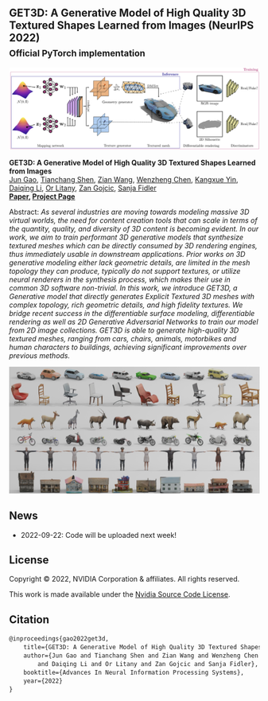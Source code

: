 ## GET3D: A Generative Model of High Quality 3D Textured Shapes Learned from Images (NeurIPS 2022)<br><sub>Official PyTorch implementation </sub>

![Teaser image](./docs/assets/get3d_model.png)

**GET3D: A Generative Model of High Quality 3D Textured Shapes Learned from Images**<br>
[Jun Gao](http://www.cs.toronto.edu/~jungao/), [Tianchang Shen](http://www.cs.toronto.edu/~shenti11/), [Zian Wang](http://www.cs.toronto.edu/~zianwang/), 
[Wenzheng Chen](http://www.cs.toronto.edu/~wenzheng/), [Kangxue Yin](https://kangxue.org/), [Daiqing Li](https://scholar.google.ca/citations?user=8q2ISMIAAAAJ&hl=en), 
[Or Litany](https://orlitany.github.io/), [Zan Gojcic](https://zgojcic.github.io/), 
[Sanja Fidler](https://www.cs.toronto.edu/~fidler/) <br>
**[Paper](https://nv-tlabs.github.io/GET3D/assets/paper.pdf), [Project Page](https://nv-tlabs.github.io/GET3D/)**

Abstract: *As several industries are moving towards modeling massive 3D virtual worlds, the need for content creation
tools that can scale in terms of the quantity, quality, and diversity of 3D content is becoming evident. In our work, we
aim to train performant 3D generative models that synthesize textured meshes which can be directly consumed by 3D
rendering engines, thus immediately usable in downstream applications. Prior works on 3D generative modeling either lack
geometric details, are limited in the mesh topology they can produce, typically do not support textures, or utilize
neural renderers in the synthesis process, which makes their use in common 3D software non-trivial. In this work, we
introduce GET3D, a Generative model that directly generates Explicit Textured 3D meshes with complex topology, rich
geometric details, and high fidelity textures. We bridge recent success in the differentiable surface modeling,
differentiable rendering as well as 2D Generative Adversarial Networks to train our model from 2D image collections.
GET3D is able to generate high-quality 3D textured meshes, ranging from cars, chairs, animals, motorbikes and human
characters to buildings, achieving significant improvements over previous methods.*


![Teaser Results](./docs/assets/teaser_result.jpg)

## News

- 2022-09-22: Code will be uploaded next week!

## License

Copyright &copy; 2022, NVIDIA Corporation & affiliates. All rights reserved.

This work is made available under
the [Nvidia Source Code License](https://github.com/nv-tlabs/GET3D/blob/master/LICENSE.txt).

## Citation

```latex
@inproceedings{gao2022get3d,
    title={GET3D: A Generative Model of High Quality 3D Textured Shapes Learned from Images},
    author={Jun Gao and Tianchang Shen and Zian Wang and Wenzheng Chen and Kangxue Yin 
        and Daiqing Li and Or Litany and Zan Gojcic and Sanja Fidler},
    booktitle={Advances In Neural Information Processing Systems},
    year={2022}
}
```